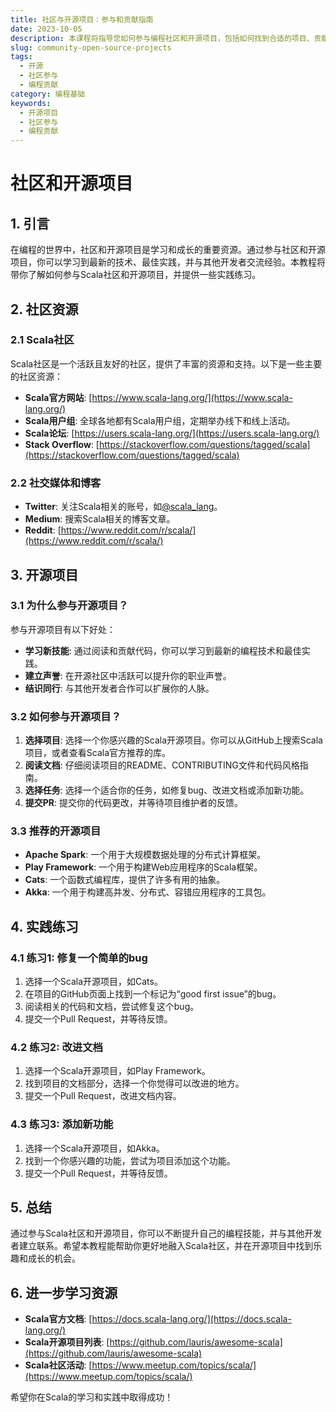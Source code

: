 ```yaml
---
title: 社区与开源项目：参与和贡献指南
date: 2023-10-05
description: 本课程将指导您如何参与编程社区和开源项目，包括如何找到合适的项目、贡献代码以及与社区互动。
slug: community-open-source-projects
tags:
  - 开源
  - 社区参与
  - 编程贡献
category: 编程基础
keywords:
  - 开源项目
  - 社区参与
  - 编程贡献
---
```


# 社区和开源项目

## 1. 引言

在编程的世界中，社区和开源项目是学习和成长的重要资源。通过参与社区和开源项目，你可以学习到最新的技术、最佳实践，并与其他开发者交流经验。本教程将带你了解如何参与Scala社区和开源项目，并提供一些实践练习。

## 2. 社区资源

### 2.1 Scala社区

Scala社区是一个活跃且友好的社区，提供了丰富的资源和支持。以下是一些主要的社区资源：

- **Scala官方网站**: [https://www.scala-lang.org/](https://www.scala-lang.org/)
- **Scala用户组**: 全球各地都有Scala用户组，定期举办线下和线上活动。
- **Scala论坛**: [https://users.scala-lang.org/](https://users.scala-lang.org/)
- **Stack Overflow**: [https://stackoverflow.com/questions/tagged/scala](https://stackoverflow.com/questions/tagged/scala)

### 2.2 社交媒体和博客

- **Twitter**: 关注Scala相关的账号，如[@scala_lang](https://twitter.com/scala_lang)。
- **Medium**: 搜索Scala相关的博客文章。
- **Reddit**: [https://www.reddit.com/r/scala/](https://www.reddit.com/r/scala/)

## 3. 开源项目

### 3.1 为什么参与开源项目？

参与开源项目有以下好处：

- **学习新技能**: 通过阅读和贡献代码，你可以学习到最新的编程技术和最佳实践。
- **建立声誉**: 在开源社区中活跃可以提升你的职业声誉。
- **结识同行**: 与其他开发者合作可以扩展你的人脉。

### 3.2 如何参与开源项目？

1. **选择项目**: 选择一个你感兴趣的Scala开源项目。你可以从GitHub上搜索Scala项目，或者查看Scala官方推荐的库。
2. **阅读文档**: 仔细阅读项目的README、CONTRIBUTING文件和代码风格指南。
3. **选择任务**: 选择一个适合你的任务，如修复bug、改进文档或添加新功能。
4. **提交PR**: 提交你的代码更改，并等待项目维护者的反馈。

### 3.3 推荐的开源项目

- **Apache Spark**: 一个用于大规模数据处理的分布式计算框架。
- **Play Framework**: 一个用于构建Web应用程序的Scala框架。
- **Cats**: 一个函数式编程库，提供了许多有用的抽象。
- **Akka**: 一个用于构建高并发、分布式、容错应用程序的工具包。

## 4. 实践练习

### 4.1 练习1: 修复一个简单的bug

1. 选择一个Scala开源项目，如Cats。
2. 在项目的GitHub页面上找到一个标记为“good first issue”的bug。
3. 阅读相关的代码和文档，尝试修复这个bug。
4. 提交一个Pull Request，并等待反馈。

### 4.2 练习2: 改进文档

1. 选择一个Scala开源项目，如Play Framework。
2. 找到项目的文档部分，选择一个你觉得可以改进的地方。
3. 提交一个Pull Request，改进文档内容。

### 4.3 练习3: 添加新功能

1. 选择一个Scala开源项目，如Akka。
2. 找到一个你感兴趣的功能，尝试为项目添加这个功能。
3. 提交一个Pull Request，并等待反馈。

## 5. 总结

通过参与Scala社区和开源项目，你可以不断提升自己的编程技能，并与其他开发者建立联系。希望本教程能帮助你更好地融入Scala社区，并在开源项目中找到乐趣和成长的机会。

## 6. 进一步学习资源

- **Scala官方文档**: [https://docs.scala-lang.org/](https://docs.scala-lang.org/)
- **Scala开源项目列表**: [https://github.com/lauris/awesome-scala](https://github.com/lauris/awesome-scala)
- **Scala社区活动**: [https://www.meetup.com/topics/scala/](https://www.meetup.com/topics/scala/)

希望你在Scala的学习和实践中取得成功！
